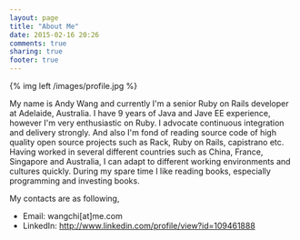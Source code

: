 ```yaml
---
layout: page
title: "About Me"
date: 2015-02-16 20:26
comments: true
sharing: true
footer: true
---
```


{% img left /images/profile.jpg %}

My name is Andy Wang and currently I'm a senior Ruby on Rails developer at Adelaide, Australia. I have 9 years of Java and Jave EE experience, however I'm very enthusiastic on Ruby. I advocate continuous integration and delivery strongly. And also I'm fond of reading source code of high quality open source projects such as Rack, Ruby on Rails, capistrano etc. Having worked in several different countries such as China, France, Singapore and Australia, I can adapt to different working environments and cultures quickly. During my spare time I like reading books, especially programming and investing books.

My contacts are as following,

* Email: wangchi[at]me.com
* LinkedIn: http://www.linkedin.com/profile/view?id=109461888
